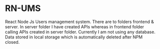 # RN-UMS
React Node Js Users management system.
There are to folders frontend & server. In server folder I have created APIs whereas in frontend folder calling APIs created in server folder.
Currently I am not using any database.
Data stored in local storage which is automatically deleted after NPM closed.
